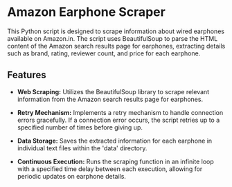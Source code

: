# Amazon Earphone Scraper

This Python script is designed to scrape information about wired earphones available on Amazon.in. The script uses BeautifulSoup to parse the HTML content of the Amazon search results page for earphones, extracting details such as brand, rating, reviewer count, and price for each earphone.

## Features

- **Web Scraping:** Utilizes the BeautifulSoup library to scrape relevant information from the Amazon search results page for earphones.

- **Retry Mechanism:** Implements a retry mechanism to handle connection errors gracefully. If a connection error occurs, the script retries up to a specified number of times before giving up.

- **Data Storage:** Saves the extracted information for each earphone in individual text files within the 'data' directory.

- **Continuous Execution:** Runs the scraping function in an infinite loop with a specified time delay between each execution, allowing for periodic updates on earphone details.
